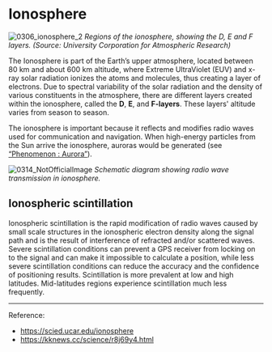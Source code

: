 # Ionosphere

![0306_ionosphere_2](./static/0306_ionosphere_2.jpg)
*Regions of the ionosphere, showing the D, E and F layers. (Source: University Corporation for Atmospheric Research)*

The Ionosphere is part of the Earth’s upper atmosphere, located between 80 km and about 600 km altitude, where Extreme UltraViolet (EUV) and x-ray solar radiation ionizes the atoms and molecules, thus creating a layer of electrons.  Due to spectral variability of the solar radiation and the density of various constituents in the atmosphere, there are different layers created within the ionosphere, called the **D**, **E**, and **F-layers**.  These layers' altitude varies from season to season.

The ionosphere is important because it reflects and modifies radio waves used for communication and navigation. When high-energy particles from the Sun arrive the ionosphere, auroras would be generated (see [“Phenomenon : Aurora”](/#/en/section/phenomena/aurora)).

![0314_NotOfficialImage](./static/ionosphere_drawing.png)
*Schematic diagram showing radio wave transmission in ionosphere.*

## Ionospheric scintillation

Ionospheric scintillation is the rapid modification of radio waves caused by small scale structures in the ionospheric electron density along the signal path and is the result of interference of refracted and/or scattered waves. Severe scintillation conditions can prevent a GPS receiver from locking on to the signal and can make it impossible to calculate a position, while less severe scintillation conditions can reduce the accuracy and the confidence of positioning results. Scintillation is more prevalent at low and high latitudes. Mid-latitudes regions experience scintillation much less frequently.

---

Reference:

- https://scied.ucar.edu/ionosphere
- https://kknews.cc/science/r8j69y4.html

